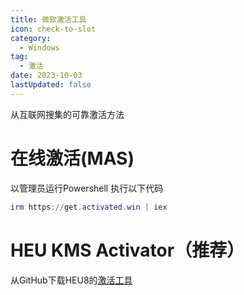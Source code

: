 ```yaml
---
title: 微软激活工具
icon: check-to-slot
category:
  - Windows
tag:
  - 激活
date: 2023-10-03
lastUpdated: false
---
```


从互联网搜集的可靠激活方法

# 在线激活(MAS)

以管理员运行Powershell 执行以下代码

```powershell
irm https://get.activated.win | iex
```

# HEU KMS Activator（推荐）

从GitHub下载HEU8的[激活工具](https://github.com/zbezj/HEU_KMS_Activator)

